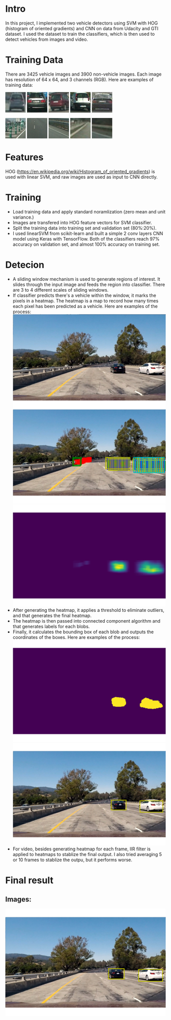 # Intro
In this project, I implemented two vehicle detectors using SVM with HOG (histogram of oriented gradients) and CNN on data from Udacity and GTI dataset. I used the dataset to train the classifiers, which is then used to detect vehicles from images and video.

# Training Data
There are 3425 vehicle images and 3900 non-vehicle images. Each image has resolution of 64 x 64, and 3 channels (RGB). Here are examples of training data:

![vehicle 1](img/v1.png)
![vehicle 2](img/v2.png)
![vehicle 3](img/v3.png)
![vehicle 4](img/v4.png)
![vehicle 5](img/v5.png)

![non-vehicle 1](img/nonV1.png)
![non-vehicle 2](img/nonV2.png)
![non-vehicle 3](img/nonV3.png)
![non-vehicle 4](img/nonV4.png)
![non-vehicle 5](img/nonV5.png)

# Features
HOG (https://en.wikipedia.org/wiki/Histogram_of_oriented_gradients) is used with linear SVM, and raw images are used as input to CNN directly.

# Training
- Load training data and apply standard noramlization (zero mean and unit variance.) 
- Images are transfered into HOG feature vectors for SVM classifier.
- Split the training data into training set and validation set (80%:20%).
- I used linearSVM from scikit-learn and built a simple 2 conv layers CNN model using Keras with TensorFlow. Both of the classifiers reach 97% accuracy on validation set, and almost 100% accuracy on training set.

# Detecion
* A sliding window mechanism is used to generate regions of interest. It slides through the input image and feeds the region into classifier. There are 3 to 4 different scales of sliding windows.
* If classifier predicts there's a vehicle within the window, it marks the pixels in a heatmap. The heatmap is a map to record how many times each pixel has been predicted as a vehicle. Here are examples of the process:
![input_image](img/test1.jpg)
![boxes](img/boxes.png)
![heatmap](img/heatmap.png)
* After generating the heatmap, it applies a threshold to eliminate outliers, and that generates the final heatmap.
* The heatmap is then passed into connected component algorithm and that generates labels for each blobs.
* Finally, it calculates the bounding box of each blob and outputs the coordinates of the boxes. Here are examples of the process:
![filtered_heatmap](img/heatmap_filtered.png)
![output](img/result.png)
* For video, besides generating heatmap for each frame, IIR filter is applied to heatmaps to stablize the final output. I also tried averaging 5 or 10 frames to stablize the outpu, but it performs worse.   

# Final result
## Images:
![output](img/result1.png)

